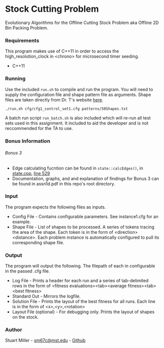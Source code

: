 # Stock Cutting Problem

Evolutionary Algorithms for the Offline Cutting Stock Problem aka Offline 2D Bin Packing Problem.

### Requirements

This program makes use of C++11 in order to access the high_resolution_clock in \<chrono\> for microsecond timer seeding.

* C++11

### Running

Use the included ```run.sh``` to compile and run the program. You will need to supply the configuration file and shape pattern file as arguments. Shape files are taken directly from Dr. T's website [here](http://web.mst.edu/~tauritzd/courses/ec/cs5401fs2017/).

```bash
./run.sh cfg/cfg1_control_set1.cfg patterns/50Shapes.txt
```

A batch run script ```run_batch.sh``` is also included which will re-run all test sets used in this assignment. It included to aid the developer and is not reccommended for the TA to use.

### Bonus Information
###### Bonus 3

* Edge calculating fucntion can be found in ```state::calcEdges()```, in [state.cpp](https://github.com/stewythe1st/Stock-Cutting/blob/master/src/state.cpp), [line 529](https://github.com/stewythe1st/Stock-Cutting/blob/master/src/state.cpp#L529)
* Documentation, graphs, and and explanation of findings for Bonus 3 can be found in assn1d.pdf in this repo's root directory.

### Input

The program expects the following files as inputs.

* Config File - Contains configurable parameters. See instance1.cfg for an example.
* Shape File - List of shapes to be processed. A series of tokens tracing the area of the shape. Each token is in the form of \<direction\>\<distance\>. Each problem instance is automatically configured to pull its corresponding shape file.


### Output

The program will output the following. The filepath of each in configurable in the passed .cfg file.

* Log File - Prints a header for each run and a series of tab-delimited rows in the form of \<fitness evaluations\>\<tab\>\<average fitness\>\<tab\>\<best fitness\>
* Standard Out - Mirrors the logfile.
* Solution File - Prints the layout of the best fitness for all runs. Each line is in the form of \<x\>,\<y\>,\<rotation\>
* Layout File (optional) - For debugging only. Prints the layout of shapes on the stock.

### Author

Stuart Miller - sm67c@mst.edu - [Github](https://github.com/stewythe1st)